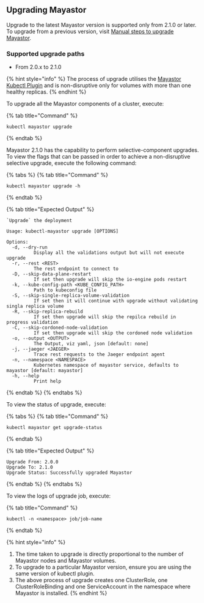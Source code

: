 ## Upgrading Mayastor

Upgrade to the latest Mayastor version is supported only from 2.1.0 or later. To upgrade from a previous version, visit [Manual steps to upgrade Mayastor](manual-steps-to-upgrade-mayastor). 

### Supported upgrade paths

- From 2.0.x to 2.1.0

{% hint style="info" %}
The process of upgrade utilises the [Mayastor Kubectl Plugin](https://mayastor.gitbook.io/introduction/advanced-operations/kubectl-plugin) and is non-disruptive only for volumes with more than one healthy replicas.
{% endhint %}

To upgrade all the Mayastor components of a cluster, execute:

{% tab title="Command" %}
```text
kubectl mayastor upgrade
```
{% endtab %}

 Mayastor 2.1.0 has the capability to perform selective-component upgrades. To view the flags that can be passed in order to achieve a non-disruptive selective upgrade, execute the following command:

{% tabs %}
{% tab title="Command" %}
```text
kubectl mayastor upgrade -h
```
{% endtab %}

{% tab title="Expected Output" %}
```text
`Upgrade` the deployment

Usage: kubectl-mayastor upgrade [OPTIONS]

Options:
  -d, --dry-run
          Display all the validations output but will not execute upgrade
  -r, --rest <REST>
          The rest endpoint to connect to
  -D, --skip-data-plane-restart
          If set then upgrade will skip the io-engine pods restart
  -k, --kube-config-path <KUBE_CONFIG_PATH>
          Path to kubeconfig file
  -S, --skip-single-replica-volume-validation
          If set then it will continue with upgrade without validating singla replica volume
  -R, --skip-replica-rebuild
          If set then upgrade will skip the repilca rebuild in progress validation
  -C, --skip-cordoned-node-validation
          If set then upgrade will skip the cordoned node validation
  -o, --output <OUTPUT>
          The Output, viz yaml, json [default: none]
  -j, --jaeger <JAEGER>
          Trace rest requests to the Jaeger endpoint agent
  -n, --namespace <NAMESPACE>
          Kubernetes namespace of mayastor service, defaults to mayastor [default: mayastor]
  -h, --help
          Print help
```
{% endtab %}
{% endtabs %}


To view the status of upgrade, execute:

{% tabs %}
{% tab title="Command" %}
```text
kubectl mayastor get upgrade-status
```
{% endtab %}

{% tab title="Expected Output" %}
```text
Upgrade From: 2.0.0
Upgrade To: 2.1.0
Upgrade Status: Successfully upgraded Mayastor
```
{% endtab %}
{% endtabs %}

To view the logs of upgrade job, execute:

{% tab title="Command" %}
```text
kubectl -n <namespace> job/job-name
```
{% endtab %}


{% hint style="info" %}
1. The time taken to upgrade is directly proportional to the number of Mayastor nodes and Mayastor volumes.
2. To upgrade to a particular Mayastor version, ensure you are using the same version of kubectl plugin.
3. The above process of upgrade creates one ClusterRole, one ClusterRoleBinding and one ServiceAccount in the namespace where Mayastor is installed.
{% endhint %}

